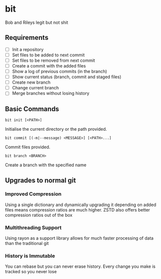 # bit
Bob and Rileys legit but not shit 

## Requirements

- [ ] Init a repository
- [ ] Set files to be added to next commit
- [ ] Set files to be removed from next commit
- [ ] Create a commit with the added files
- [ ] Show a log of previous commits (in the branch)
- [ ] Show current status (branch, commit and staged files)
- [ ] Create new branch
- [ ] Change current branch
- [ ] Merge branches without losing history

## Basic Commands

`bit init [<PATH>]`

Initialise the current directory or the path provided.

`bit commit [(-m|--message) <MESSAGE>] [<PATH>...]`

Commit files provided.

`bit branch <BRANCH>`

Create a branch with the specified name

## Upgrades to normal git

### Improved Compression

Using a single dictionary and dynamically upgrading it depending on added files means compression ratios are much higher. ZSTD also offers better compression ratios out of the box

### Multithreading Support

Using rayon as a support library allows for much faster processing of data than the traditional git

### History is Immutable

You can rebase but you can never erase history. Every change you make is tracked so you never lose 





